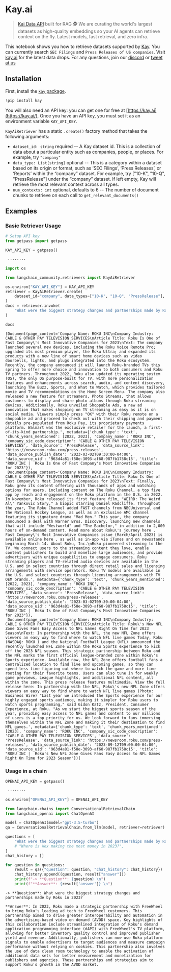 # Kay.ai

>[Kai Data API](https://www.kay.ai/) built for RAG 🕵️ We are curating the world's largest datasets as high-quality embeddings so your AI agents can retrieve context on the fly. Latest models, fast retrieval, and zero infra.

This notebook shows you how to retrieve datasets supported by [Kay](https://kay.ai/). You can currently search `SEC Filings` and `Press Releases of US companies`. Visit [kay.ai](https://kay.ai) for the latest data drops. For any questions, join our [discord](https://discord.gg/hAnE4e5T6M) or [tweet at us](https://twitter.com/vishalrohra_)

## Installation

First, install the [`kay` package](https://pypi.org/project/kay/). 


```python
!pip install kay
```

You will also need an API key: you can get one for free at [https://kay.ai](https://kay.ai/). Once you have an API key, you must set it as an environment variable `KAY_API_KEY`.

`KayAiRetriever` has a static `.create()` factory method that takes the following arguments:

* `dataset_id: string` required -- A Kay dataset id. This is a collection of data about a particular entity such as companies, people, or places. For example, try `"company"` 
* `data_type: List[string]` optional -- This is a category within a  dataset based on its origin or format, such as ‘SEC Filings’, ‘Press Releases’, or ‘Reports’ within the “company” dataset. For example, try ["10-K", "10-Q", "PressRelease"] under the “company” dataset. If left empty, Kay will retrieve the most relevant context across all types.
* `num_contexts: int` optional, defaults to 6 -- The number of document chunks to retrieve on each call to `get_relevant_documents()`

## Examples

### Basic Retriever Usage


```python
# Setup API key
from getpass import getpass

KAY_API_KEY = getpass()
```
```output
 ········
```

```python
import os

from langchain_community.retrievers import KayAiRetriever

os.environ["KAY_API_KEY"] = KAY_API_KEY
retriever = KayAiRetriever.create(
    dataset_id="company", data_types=["10-K", "10-Q", "PressRelease"], num_contexts=3
)
docs = retriever.invoke(
    "What were the biggest strategy changes and partnerships made by Roku in 2023??"
)
```


```python
docs
```



```output
[Document(page_content='Company Name: ROKU INC\nCompany Industry: CABLE & OTHER PAY TELEVISION SERVICES\nArticle Title: Roku Is One of Fast Company\'s Most Innovative Companies for 2023\nText: The company launched several new devices, including the Roku Voice Remote Pro; upgraded its most premium player, the Roku Ultra; and expanded its products with a new line of smart home devices such as video doorbells, lights, and plugs integrated into the Roku ecosystem. Recently, the company announced it will launch Roku-branded TVs this spring to offer more choice and innovation to both consumers and Roku TV partners. Throughout 2022, Roku also updated its operating system (OS), the only OS purpose-built for TV, with more personalization features and enhancements across search, audio, and content discovery, launching The Buzz, Sports, and What to Watch, which provides tailored movie and TV recommendations on the Home Screen Menu. The company also released a new feature for streamers, Photo Streams, that allows customers to display and share photo albums through Roku streaming devices. Additionally, Roku unveiled Shoppable Ads, a new ad innovation that makes shopping on TV streaming as easy as it is on social media. Viewers simply press "OK" with their Roku remote on a shoppable ad and proceed to check out with their shipping and payment details pre-populated from Roku Pay, its proprietary payments platform. Walmart was the exclusive retailer for the launch, a first-of-its-kind partnership.', metadata={'chunk_type': 'text', 'chunk_years_mentioned': [2022, 2023], 'company_name': 'ROKU INC', 'company_sic_code_description': 'CABLE & OTHER PAY TELEVISION SERVICES', 'data_source': 'PressRelease', 'data_source_link': 'https://newsroom.roku.com/press-releases', 'data_source_publish_date': '2023-03-02T09:30:00-04:00', 'data_source_uid': '963d4a81-f58e-3093-af68-987fb1758c15', 'title': "ROKU INC |  Roku Is One of Fast Company's Most Innovative Companies for 2023"}),
 Document(page_content='Company Name: ROKU INC\nCompany Industry: CABLE & OTHER PAY TELEVISION SERVICES\nArticle Title: Roku Is One of Fast Company\'s Most Innovative Companies for 2023\nText: Finally, Roku grew its content offering with thousands of apps and watching options for users, including content on The Roku Channel, a top five app by reach and engagement on the Roku platform in the U.S. in 2022. In November, Roku released its first feature film, "WEIRD: The Weird Al\' Yankovic Story," a biopic starring Daniel Radcliffe. Throughout the year, The Roku Channel added FAST channels from NBCUniversal and the National Hockey League, as well as an exclusive AMC channel featuring its signature drama "Mad Men." This year, the company announced a deal with Warner Bros. Discovery, launching new channels that will include "Westworld" and "The Bachelor," in addition to 2,000 hours of on-demand content. Read more about Roku\'s journey here . Fast Company\'s Most Innovative Companies issue (March/April 2023) is available online here , as well as in-app via iTunes and on newsstands beginning March 14. About Roku, Inc.\nRoku pioneered streaming to the TV. We connect users to the streaming content they love, enable content publishers to build and monetize large audiences, and provide advertisers with unique capabilities to engage consumers. Roku streaming players and TV-related audio devices are available in the U.S. and in select countries through direct retail sales and licensing arrangements with service operators. Roku TV models are available in the U.S. and select countries through licensing arrangements with TV OEM brands.', metadata={'chunk_type': 'text', 'chunk_years_mentioned': [2022, 2023], 'company_name': 'ROKU INC', 'company_sic_code_description': 'CABLE & OTHER PAY TELEVISION SERVICES', 'data_source': 'PressRelease', 'data_source_link': 'https://newsroom.roku.com/press-releases', 'data_source_publish_date': '2023-03-02T09:30:00-04:00', 'data_source_uid': '963d4a81-f58e-3093-af68-987fb1758c15', 'title': "ROKU INC |  Roku Is One of Fast Company's Most Innovative Companies for 2023"}),
 Document(page_content='Company Name: ROKU INC\nCompany Industry: CABLE & OTHER PAY TELEVISION SERVICES\nArticle Title: Roku\'s New NFL Zone Gives Fans Easy Access to NFL Games Right On Time for 2023 Season\nText: In partnership with the NFL, the new NFL Zone offers viewers an easy way to find where to watch NFL live games Today, Roku (NASDAQ: ROKU ) and the National Football League (NFL) announced the recently launched NFL Zone within the Roku Sports experience to kick off the 2023 NFL season. This strategic partnership between Roku and the NFL marks the first official league-branded zone within Roku\'s Sports experience. Available now, the NFL Zone offers football fans a centralized location to find live and upcoming games, so they can spend less time figuring out where to watch the game and more time rooting for their favorite teams. Users can also tune in for weekly game previews, League highlights, and additional NFL content, all within the zone. This press release features multimedia. View the full release here: In partnership with the NFL, Roku\'s new NFL Zone offers viewers an easy way to find where to watch NFL live games (Photo: Business Wire) "Last year we introduced the Sports experience for our highly engaged sports audience, making it simpler for Roku users to watch sports programming," said Gidon Katz, President, Consumer Experience, at Roku. "As we start the biggest sports season of the year, providing easy access to NFL games and content to our millions of users is a top priority for us. We look forward to fans immersing themselves within the NFL Zone and making it their destination to find NFL games.', metadata={'chunk_type': 'text', 'chunk_years_mentioned': [2023], 'company_name': 'ROKU INC', 'company_sic_code_description': 'CABLE & OTHER PAY TELEVISION SERVICES', 'data_source': 'PressRelease', 'data_source_link': 'https://newsroom.roku.com/press-releases', 'data_source_publish_date': '2023-09-12T09:00:00-04:00', 'data_source_uid': '963d4a81-f58e-3093-af68-987fb1758c15', 'title': "ROKU INC |  Roku's New NFL Zone Gives Fans Easy Access to NFL Games Right On Time for 2023 Season"})]
```


### Usage in a chain


```python
OPENAI_API_KEY = getpass()
```
```output
 ········
```

```python
os.environ["OPENAI_API_KEY"] = OPENAI_API_KEY
```


```python
from langchain.chains import ConversationalRetrievalChain
from langchain_openai import ChatOpenAI

model = ChatOpenAI(model="gpt-3.5-turbo")
qa = ConversationalRetrievalChain.from_llm(model, retriever=retriever)
```


```python
questions = [
    "What were the biggest strategy changes and partnerships made by Roku in 2023?"
    # "Where is Wex making the most money in 2023?",
]
chat_history = []

for question in questions:
    result = qa({"question": question, "chat_history": chat_history})
    chat_history.append((question, result["answer"]))
    print(f"-> **Question**: {question} \n")
    print(f"**Answer**: {result['answer']} \n")
```
```output
-> **Question**: What were the biggest strategy changes and partnerships made by Roku in 2023? 

**Answer**: In 2023, Roku made a strategic partnership with FreeWheel to bring Roku's leading ad tech to FreeWheel customers. This partnership aimed to drive greater interoperability and automation in the advertising-based video on demand (AVOD) space. Key highlights of this collaboration include streamlined integration of Roku's demand application programming interface (dAPI) with FreeWheel's TV platform, allowing for better inventory quality control and improved publisher yield and revenue. Additionally, publishers can now use Roku platform signals to enable advertisers to target audiences and measure campaign performance without relying on cookies. This partnership also involves the use of data clean room technology to enable the activation of additional data sets for better measurement and monetization for publishers and agencies. These partnerships and strategies aim to support Roku's growth in the AVOD market.
```
